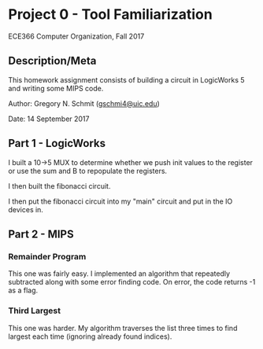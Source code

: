 # Project 0 - Tool Familiarization

ECE366 Computer Organization, Fall 2017

## Description/Meta

This homework assignment consists of building a circuit in LogicWorks 5 and writing some MIPS code.

Author: Gregory N. Schmit (gschmi4@uic.edu)

Date: 14 September 2017

## Part 1 - LogicWorks

I built a 10->5 MUX to determine whether we push init values to the register or use the sum and B to repopulate the registers.

I then built the fibonacci circuit.

I then put the fibonacci circuit into my "main" circuit and put in the IO devices in.

## Part 2 - MIPS

### Remainder Program

This one was fairly easy. I implemented an algorithm that repeatedly subtracted along with some error finding code. On error, the code returns -1 as a flag.

### Third Largest

This one was harder. My algorithm traverses the list three times to find largest each time (ignoring already found indices).
